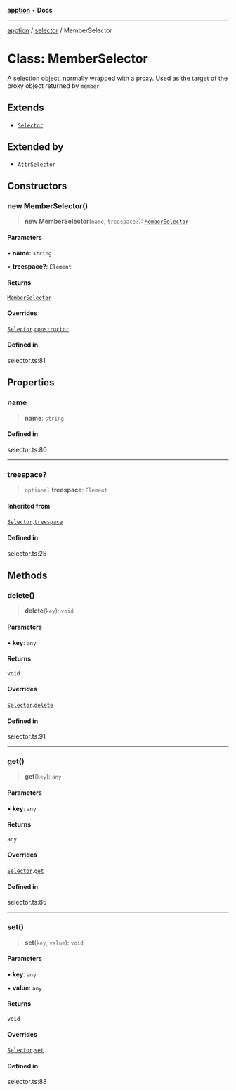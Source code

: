 [**apption**](../../README.md) • **Docs**

***

[apption](../../modules.md) / [selector](../README.md) / MemberSelector

# Class: MemberSelector

A selection object, normally wrapped with a proxy. Used as the target of 
the proxy object returned by `member`

## Extends

- [`Selector`](Selector.md)

## Extended by

- [`AttrSelector`](AttrSelector.md)

## Constructors

### new MemberSelector()

> **new MemberSelector**(`name`, `treespace`?): [`MemberSelector`](MemberSelector.md)

#### Parameters

• **name**: `string`

• **treespace?**: `Element`

#### Returns

[`MemberSelector`](MemberSelector.md)

#### Overrides

[`Selector`](Selector.md).[`constructor`](Selector.md#constructors)

#### Defined in

selector.ts:81

## Properties

### name

> **name**: `string`

#### Defined in

selector.ts:80

***

### treespace?

> `optional` **treespace**: `Element`

#### Inherited from

[`Selector`](Selector.md).[`treespace`](Selector.md#treespace)

#### Defined in

selector.ts:25

## Methods

### delete()

> **delete**(`key`): `void`

#### Parameters

• **key**: `any`

#### Returns

`void`

#### Overrides

[`Selector`](Selector.md).[`delete`](Selector.md#delete)

#### Defined in

selector.ts:91

***

### get()

> **get**(`key`): `any`

#### Parameters

• **key**: `any`

#### Returns

`any`

#### Overrides

[`Selector`](Selector.md).[`get`](Selector.md#get)

#### Defined in

selector.ts:85

***

### set()

> **set**(`key`, `value`): `void`

#### Parameters

• **key**: `any`

• **value**: `any`

#### Returns

`void`

#### Overrides

[`Selector`](Selector.md).[`set`](Selector.md#set)

#### Defined in

selector.ts:88
